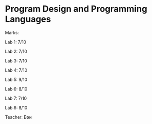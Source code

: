 # Program Design and Programming Languages

Marks:

  Lab 1: 7/10

  Lab 2: 7/10

  Lab 3: 7/10

  Lab 4: 7/10

  Lab 5: 9/10

  Lab 6: 8/10

  Lab 7: 7/10

  Lab 8: 8/10

Teacher: Вэн